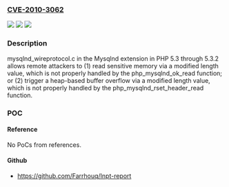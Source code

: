 ### [CVE-2010-3062](https://cve.mitre.org/cgi-bin/cvename.cgi?name=CVE-2010-3062)
![](https://img.shields.io/static/v1?label=Product&message=n%2Fa&color=blue)
![](https://img.shields.io/static/v1?label=Version&message=n%2Fa&color=blue)
![](https://img.shields.io/static/v1?label=Vulnerability&message=n%2Fa&color=brighgreen)

### Description

mysqlnd_wireprotocol.c in the Mysqlnd extension in PHP 5.3 through 5.3.2 allows remote attackers to (1) read sensitive memory via a modified length value, which is not properly handled by the php_mysqlnd_ok_read function; or (2) trigger a heap-based buffer overflow via a modified length value, which is not properly handled by the php_mysqlnd_rset_header_read function.

### POC

#### Reference
No PoCs from references.

#### Github
- https://github.com/Farrhouq/Inpt-report

